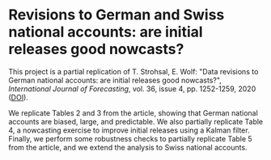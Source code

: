 # Revisions to German and Swiss national accounts: are initial releases good nowcasts?

This project is a partial replication of T. Strohsal, E. Wolf: "Data revisions to German national accounts: are initial releases good nowcasts?", *International Journal of Forecasting*, vol. 36, issue 4, pp. 1252-1259, 2020 ([DOI](https://doi.org/10.1016/j.ijforecast.2019.12.006)).

We replicate Tables 2 and 3 from the article, showing that German national accounts are biased, large, and predictable. We also partially replicate Table 4, a nowcasting exercise to improve initial releases using a Kalman filter. Finally, we perform some robustness checks to partially replicate Table 5 from the article, and we extend the analysis to Swiss national accounts. 
